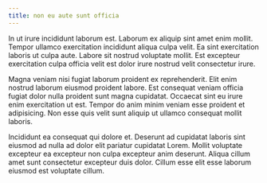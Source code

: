 ```yaml
---
title: non eu aute sunt officia
---
```


In ut irure incididunt laborum est. Laborum ex aliquip sint amet enim mollit. Tempor ullamco exercitation incididunt aliqua culpa velit. Ea sint exercitation laboris ut culpa aute. Labore sit nostrud voluptate mollit. Est excepteur exercitation culpa officia velit est dolor irure nostrud velit consectetur irure.

Magna veniam nisi fugiat laborum proident ex reprehenderit. Elit enim nostrud laborum eiusmod proident labore. Est consequat veniam officia fugiat dolor nulla proident sunt magna cupidatat. Occaecat sint eu irure enim exercitation ut est. Tempor do anim minim veniam esse proident et adipisicing. Non esse quis velit sunt aliquip ut ullamco consequat mollit laboris.

Incididunt ea consequat qui dolore et. Deserunt ad cupidatat laboris sint eiusmod ad nulla ad dolor elit pariatur cupidatat Lorem. Mollit voluptate excepteur ea excepteur non culpa excepteur anim deserunt. Aliqua cillum amet sunt consectetur excepteur duis dolor. Cillum esse elit esse laborum eiusmod est voluptate cillum.